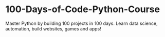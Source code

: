 # 100-Days-of-Code-Python-Course
Master Python by building 100 projects in 100 days. Learn data science, automation, build websites, games and apps!
